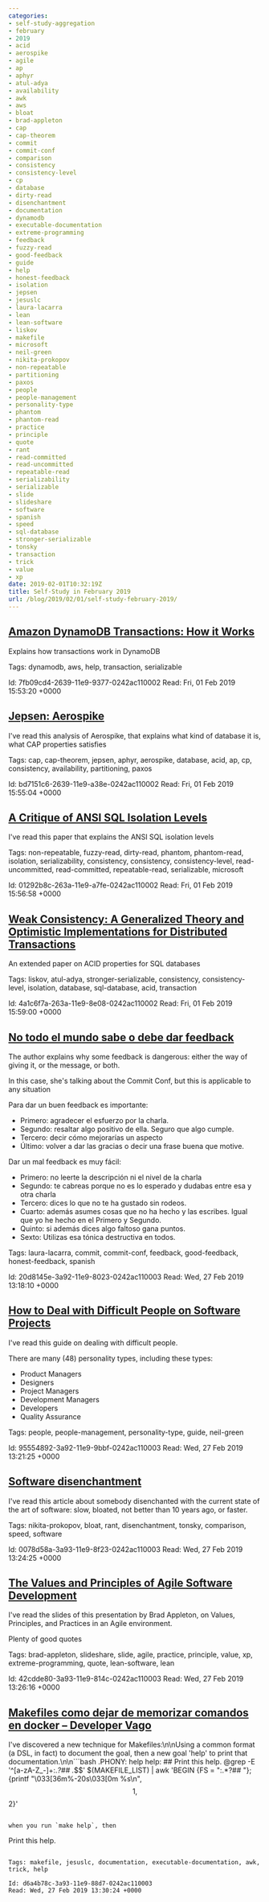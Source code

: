 ```yaml
---
categories:
- self-study-aggregation
- february
- 2019
- acid
- aerospike
- agile
- ap
- aphyr
- atul-adya
- availability
- awk
- aws
- bloat
- brad-appleton
- cap
- cap-theorem
- commit
- commit-conf
- comparison
- consistency
- consistency-level
- cp
- database
- dirty-read
- disenchantment
- documentation
- dynamodb
- executable-documentation
- extreme-programming
- feedback
- fuzzy-read
- good-feedback
- guide
- help
- honest-feedback
- isolation
- jepsen
- jesuslc
- laura-lacarra
- lean
- lean-software
- liskov
- makefile
- microsoft
- neil-green
- nikita-prokopov
- non-repeatable
- partitioning
- paxos
- people
- people-management
- personality-type
- phantom
- phantom-read
- practice
- principle
- quote
- rant
- read-committed
- read-uncommitted
- repeatable-read
- serializability
- serializable
- slide
- slideshare
- software
- spanish
- speed
- sql-database
- stronger-serializable
- tonsky
- transaction
- trick
- value
- xp
date: 2019-02-01T10:32:19Z
title: Self-Study in February 2019
url: /blog/2019/02/01/self-study-february-2019/
---
```


## [Amazon DynamoDB Transactions: How it Works](https://docs.aws.amazon.com/amazondynamodb/latest/developerguide/transaction-apis.html)

Explains how transactions work in DynamoDB

Tags: dynamodb, aws, help, transaction, serializable

Id: 7fb09cd4-2639-11e9-9377-0242ac110002
Read: Fri, 01 Feb 2019 15:53:20 +0000

## [Jepsen: Aerospike](https://aphyr.com/posts/324-call-me-maybe-aerospike)

I've read this analysis of Aerospike, that explains what kind of database it is, what CAP properties satisfies

Tags: cap, cap-theorem, jepsen, aphyr, aerospike, database, acid, ap, cp, consistency, availability, partitioning, paxos

Id: bd7151c6-2639-11e9-a38e-0242ac110002
Read: Fri, 01 Feb 2019 15:55:04 +0000

## [A Critique of ANSI SQL Isolation Levels](https://www.microsoft.com/en-us/research/wp-content/uploads/2016/02/tr-95-51.pdf)

I've read this paper that explains the ANSI SQL isolation levels

Tags: non-repeatable, fuzzy-read, dirty-read, phantom, phantom-read, isolation, serializability, consistency, consistency, consistency-level, read-uncommitted, read-committed, repeatable-read, serializable, microsoft

Id: 01292b8c-263a-11e9-a7fe-0242ac110002
Read: Fri, 01 Feb 2019 15:56:58 +0000

## [Weak Consistency: A Generalized Theory and Optimistic Implementations for Distributed Transactions](http://pmg.csail.mit.edu/papers/adya-phd.pdf)

An extended paper on ACID properties for SQL databases

Tags: liskov, atul-adya, stronger-serializable, consistency, consistency-level, isolation, database, sql-database, acid, transaction

Id: 4a1c6f7a-263a-11e9-8e08-0242ac110002
Read: Fri, 01 Feb 2019 15:59:00 +0000

## [No todo el mundo sabe o debe dar feedback](https://softwareyotrasdesvirtudes.com/2018/11/26/no-todo-el-mundo-sabe-o-debe-dar-feedback/)

The author explains why some feedback is dangerous: either the way of giving it, or the message, or both.

In this case, she's talking about the Commit Conf, but this is applicable to any situation

Para dar un buen feedback es importante:

  * Primero: agradecer el esfuerzo por la charla.
  * Segundo: resaltar algo positivo de ella.  Seguro que algo cumple.
  * Tercero: decir cómo mejorarías un aspecto
  * Último: volver a dar las gracias o decir una frase buena que motive.



Dar un mal feedback es muy fácil:

  * Primero: no leerte la descripción ni el nivel de la charla
  * Segundo: te cabreas porque no es lo esperado y dudabas entre esa y otra charla
  * Tercero: dices lo que no te ha gustado sin rodeos.
  * Cuarto: además asumes cosas que no ha hecho y las escribes. Igual que yo he hecho en el Primero y Segundo.
  * Quinto: si además dices algo faltoso gana puntos.
  * Sexto: Utilizas esa tónica destructiva en todos.

Tags: laura-lacarra, commit, commit-conf, feedback, good-feedback, honest-feedback, spanish

Id: 20d8145e-3a92-11e9-8023-0242ac110003
Read: Wed, 27 Feb 2019 13:18:10 +0000

## [How to Deal with Difficult People on Software Projects](https://people.neilon.software/)

I've read this guide on dealing with difficult people.

There are many (48) personality types, including these types:

  * Product Managers
  * Designers
  * Project Managers
  * Development Managers
  * Developers
  * Quality Assurance

Tags: people, people-management, personality-type, guide, neil-green

Id: 95554892-3a92-11e9-9bbf-0242ac110003
Read: Wed, 27 Feb 2019 13:21:25 +0000

## [Software disenchantment](http://tonsky.me/blog/disenchantment/)

I've read this article about somebody disenchanted with the current state of the art of software: slow, bloated, not better than 10 years ago, or faster.

Tags: nikita-prokopov, bloat, rant, disenchantment, tonsky, comparison, speed, software

Id: 0078d58a-3a93-11e9-8f23-0242ac110003
Read: Wed, 27 Feb 2019 13:24:25 +0000

## [The Values and Principles of Agile Software Development](https://www.slideshare.net/bradapp/the-values-and-principles-of-agile-software-development)

I've read the slides of this presentation by Brad Appleton, on Values, Principles, and Practices in an Agile environment.

Plenty of good quotes

Tags: brad-appleton, slideshare, slide, agile, practice, principle, value, xp, extreme-programming, quote, lean-software, lean

Id: 42cdde80-3a93-11e9-814c-0242ac110003
Read: Wed, 27 Feb 2019 13:26:16 +0000

## [Makefiles como dejar de memorizar comandos en docker – Developer Vago](https://jesuslc.com/2018/04/21/makefiles-como-dejar-de-memorizar-comandos-en-docker-developer-vago/)

I've discovered a new technique for Makefiles:\n\nUsing a common format (a DSL, in fact) to document the goal, then a new goal 'help' to print that documentation.\n\n```bash
.PHONY: help
help: ## Print this help.
  @grep -E '^[a-zA-Z_-]+:.*?## .*$$' $(MAKEFILE_LIST) | awk 'BEGIN {FS = \":.*?## \"}; {printf \"\033[36m%-20s\033[0m %s\n\", $$1, $$2}'
```

when you run `make help`, then
```
Print this help.
```

Tags: makefile, jesuslc, documentation, executable-documentation, awk, trick, help

Id: d6a4b78c-3a93-11e9-88d7-0242ac110003
Read: Wed, 27 Feb 2019 13:30:24 +0000

